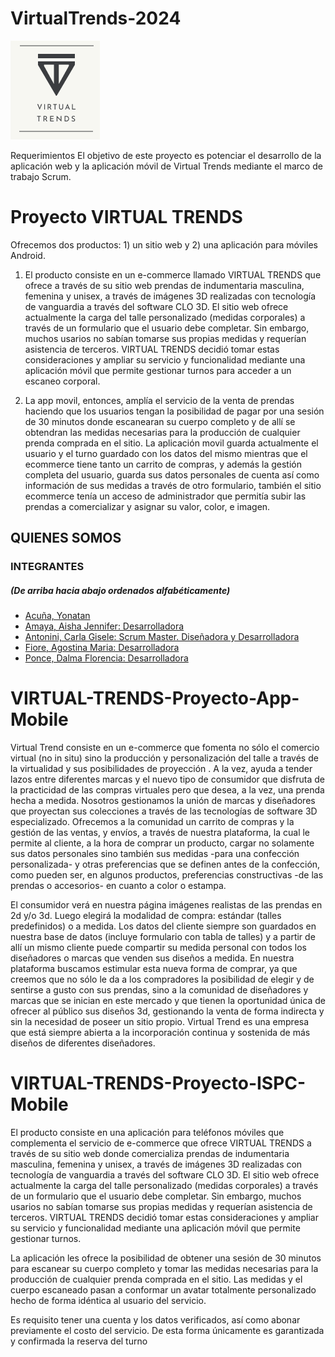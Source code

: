 # VirtualTrends-2024

![Logo de Virtual Trends](assets-readme/VT-LOGO.png)

Requerimientos El objetivo de este proyecto es potenciar el desarrollo de la aplicación web y la aplicación móvil de Virtual Trends mediante el marco de trabajo Scrum.

<p><h1>Proyecto VIRTUAL TRENDS</h1>
Ofrecemos dos productos: 1) un sitio web y 2) una aplicación para móviles Android.

1) El producto consiste en un e-commerce llamado VIRTUAL TRENDS que ofrece a través de su sitio web prendas de indumentaria masculina, femenina y unisex, a través de imágenes 3D realizadas con tecnología de vanguardia a través del software CLO 3D. El sitio web ofrece actualmente la carga del talle personalizado (medidas corporales) a través de un formulario que el usuario debe completar. Sin embargo, muchos usarios no sabían tomarse sus propias medidas y requerían asistencia de terceros. VIRTUAL TRENDS decidió tomar estas consideraciones y ampliar su servicio y funcionalidad mediante una aplicación móvil que permite gestionar turnos para acceder a un escaneo corporal. 

2) La app movil, entonces, amplía el servicio de la venta de prendas haciendo que los usuarios tengan la posibilidad de pagar por una sesión de 30 minutos donde escanearan su cuerpo completo y de allí se obtendran las medidas necesarias para la producción de cualquier prenda comprada en el sitio. La aplicación movil guarda actualmente el usuario y el turno guardado con los datos del mismo mientras que el ecommerce tiene tanto un carrito de compras, y además la gestión completa del usuario, guarda sus datos personales de cuenta así como información de sus medidas a través de otro formulario, también el sitio ecommerce tenía un acceso de administrador que permitía subir las prendas a comercializar y asignar su valor, color, e imagen.

## QUIENES SOMOS

### INTEGRANTES 
<p><h5>(De arriba hacia abajo ordenados alfabéticamente)</h5>

-   <a href="https://github.com/Yoniea">Acuña, Yonatan</a> 
-	<a href="https://github.com/AishaAmaya">Amaya, Aisha Jennifer: Desarrolladora</a>
-   <a href="https://github.com/Gaghyta">Antonini, Carla Gisele: Scrum Master. Diseñadora y Desarrolladora</a>
-	<a href="https://github.com/Ago95Fiore">Fiore, Agostina Maria: Desarrolladora</a>
-	<a href="https://github.com/DalmaPOnce">Ponce, Dalma Florencia: Desarrolladora</a>
</p>

# VIRTUAL-TRENDS-Proyecto-App-Mobile
Virtual Trend consiste en un e-commerce que fomenta no sólo el comercio virtual (no in situ) sino la producción y personalización del talle a través de la virtualidad y sus posibilidades de proyección . A la vez, ayuda a tender lazos entre diferentes marcas y el nuevo tipo de consumidor que disfruta de la practicidad de las compras virtuales pero que desea, a la vez, una prenda hecha a medida. Nosotros gestionamos la unión de marcas y diseñadores que proyectan sus colecciones a través de las tecnologías de software 3D especializado.
Ofrecemos a la comunidad un carrito de compras y la gestión de las ventas, y envíos, a través de nuestra plataforma, la cual le permite al cliente, a la hora de comprar un producto, cargar no solamente sus datos personales sino también sus medidas -para una confección personalizada- y otras preferencias que se definen antes de la confección, como pueden ser, en algunos productos, preferencias constructivas -de las prendas o accesorios- en cuanto a color o estampa.

El consumidor verá en nuestra página imágenes realistas de las prendas en 2d y/o 3d. Luego elegirá la modalidad de compra: estándar (talles predefinidos) o a medida.
Los datos del cliente siempre son guardados en nuestra base de datos (incluye formulario con tabla de talles) y a partir de allí un mismo cliente puede compartir su medida personal con todos los diseñadores o marcas que venden sus diseños a medida.
En nuestra plataforma buscamos estimular esta nueva forma de comprar, ya que creemos que no sólo le da a los compradores la posibilidad de elegir y de sentirse a gusto con sus prendas, sino a la comunidad de diseñadores y marcas que se inician en este mercado y que tienen la oportunidad única de ofrecer al público sus diseños 3d, gestionando la venta de forma indirecta y sin la necesidad de poseer un sitio propio.
Virtual Trend es una empresa que está siempre abierta a la incorporación continua y sostenida de más diseños de diferentes diseñadores.

# VIRTUAL-TRENDS-Proyecto-ISPC-Mobile

El producto consiste en una aplicación para teléfonos móviles que complementa el servicio de e-commerce que ofrece VIRTUAL TRENDS a través de su sitio web  donde comercializa prendas de indumentaria masculina, femenina y unisex, a través de imágenes 3D realizadas con tecnología de vanguardia a través del software CLO 3D. El sitio web ofrece actualmente la carga del talle personalizado (medidas corporales) a través de un formulario que el usuario debe completar. Sin embargo, muchos usarios no sabían tomarse sus  propias medidas y requerían asistencia de terceros. VIRTUAL TRENDS decidió tomar estas consideraciones y ampliar su servicio y funcionalidad mediante una aplicación móvil que permite gestionar turnos.

La aplicación les ofrece la posibilidad  de obtener una sesión de 30 minutos para escanear su cuerpo completo y tomar las medidas necesarias para la producción de cualquier prenda comprada en el sitio. Las medidas y el cuerpo escaneado pasan a conformar un avatar totalmente personalizado hecho de forma idéntica al usuario del servicio.

Es requisito tener una cuenta y los datos verificados, así como abonar previamente el costo del servicio. De esta forma únicamente es garantizada y confirmada la reserva del turno
